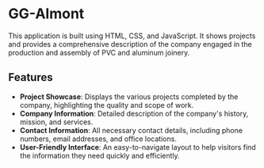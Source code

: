 # GG-Almont
This application is built using HTML, CSS, and JavaScript. It shows projects and provides a comprehensive description of the company engaged in the production and assembly of PVC and aluminum joinery.

## Features

- **Project Showcase**: Displays the various projects completed by the company, highlighting the quality and scope of work.
- **Company Information**: Detailed description of the company's history, mission, and services.
- **Contact Information**: All necessary contact details, including phone numbers, email addresses, and office locations.
- **User-Friendly Interface**: An easy-to-navigate layout to help visitors find the information they need quickly and efficiently.
